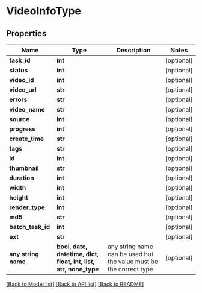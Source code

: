# VideoInfoType


## Properties
Name | Type | Description | Notes
------------ | ------------- | ------------- | -------------
**task_id** | **int** |  | [optional] 
**status** | **int** |  | [optional] 
**video_id** | **int** |  | [optional] 
**video_url** | **str** |  | [optional] 
**errors** | **str** |  | [optional] 
**video_name** | **str** |  | [optional] 
**source** | **int** |  | [optional] 
**progress** | **int** |  | [optional] 
**create_time** | **str** |  | [optional] 
**tags** | **str** |  | [optional] 
**id** | **int** |  | [optional] 
**thumbnail** | **str** |  | [optional] 
**duration** | **int** |  | [optional] 
**width** | **int** |  | [optional] 
**height** | **int** |  | [optional] 
**render_type** | **int** |  | [optional] 
**md5** | **str** |  | [optional] 
**batch_task_id** | **int** |  | [optional] 
**ext** | **str** |  | [optional] 
**any string name** | **bool, date, datetime, dict, float, int, list, str, none_type** | any string name can be used but the value must be the correct type | [optional]

[[Back to Model list]](../README.md#documentation-for-models) [[Back to API list]](../README.md#documentation-for-api-endpoints) [[Back to README]](../README.md)


